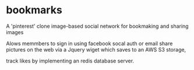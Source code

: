 # bookmarks
A 'pinterest' clone image-based social network for bookmaking and sharing images


Alows memmbers to sign in using facebook socal auth or email share pictures on the web via a Jquery wiget which saves to an AWS S3 storage,

track likes by implementing an redis database server.
